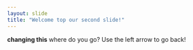 ```yaml
---
layout: slide
title: "Welcome top our second slide!"
---
```

**changing this** where do you go?
Use the left arrow to go back!

